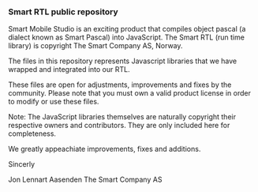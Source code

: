 ### Smart RTL public repository

Smart Mobile Studio is an exciting product that compiles object pascal (a dialect known as Smart Pascal) into JavaScript.
The Smart RTL (run time library) is copyright The Smart Company AS, Norway.

The files in this repository represents Javascript libraries that we have wrapped and integrated into our RTL.

These files are open for adjustments, improvements and fixes by the community. Please note that you must own a valid
product license in order to modify or use these files.

Note: The JavaScript libraries themselves are naturally copyright their respective owners and contributors.
They are only included here for completeness.

We greatly appeachiate improvements, fixes and additions.

Sincerly

Jon Lennart Aasenden
The Smart Company AS

